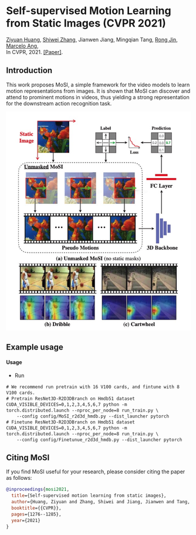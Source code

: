 # Self-supervised Motion Learning from Static Images (CVPR 2021)
[Ziyuan Huang](https://huang-ziyuan.github.io/), [Shiwei Zhang](https://www.researchgate.net/profile/Shiwei-Zhang-14), Jianwen Jiang, Mingqian Tang,
[Rong Jin](https://www.cse.msu.edu/~rongjin/), [Marcelo Ang](https://www.eng.nus.edu.sg/me/staff/ang-jr-marcelo-h/), <br/>
In CVPR, 2021. [[Paper]](https://openaccess.thecvf.com/content/CVPR2021/papers/Huang_Self-Supervised_Motion_Learning_From_Static_Images_CVPR_2021_paper.pdf).


## Introduction

This work proposes MoSI, a simple framework for the video models to learn motion representations from images. It is
shown that MoSI can discover and attend to prominent motions in videos, thus yielding a strong representation for the
downstream action recognition task.

![流程](resources/procedure.jpg)

## Example usage

#### Usage

* Run

```
# We recommend run pretrain with 16 V100 cards, and fintune with 8 V100 cards.
# Pretrain ResNet3D-R2D3DBranch on Hmdb51 dataset
CUDA_VISIBLE_DEVICES=0,1,2,3,4,5,6,7 python -m torch.distributed.launch --nproc_per_node=8 run_train.py \
    --config config/MoSI_r2d3d_hmdb.py --dist_launcher pytorch
# Finetune ResNet3D-R2D3DBranch on Hmdb51 dataset
CUDA_VISIBLE_DEVICES=0,1,2,3,4,5,6,7 python -m torch.distributed.launch --nproc_per_node=8 run_train.py \
    --config config/Finetunue_r2d3d_hmdb.py --dist_launcher pytorch
```

## Citing MoSI
If you find MoSI useful for your research, please consider citing the paper as follows:
```BibTeX
@inproceedings{mosi2021,
  title={Self-supervised motion learning from static images},
  author={Huang, Ziyuan and Zhang, Shiwei and Jiang, Jianwen and Tang, Mingqian and Jin, Rong and Ang, Marcelo H},
  booktitle={{CVPR}},
  pages={1276--1285},
  year={2021}
}
```

